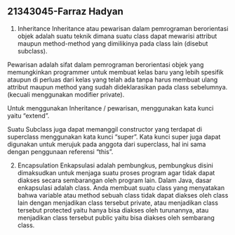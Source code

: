 ## 21343045-Farraz Hadyan
1. Inheritance
Inheritance atau pewarisan dalam pemrograman berorientasi objek  adalah suatu teknik dimana suatu class dapat mewarisi  attribut maupun method-method yang dimilikinya pada class lain (disebut subclass).

Pewarisan adalah sifat dalam pemrograman berorientasi objek yang memungkinkan programmer untuk membuat kelas baru yang lebih spesifik ataupun di perluas dari kelas yang telah ada tanpa harus membuat ulang attribut maupun method yang sudah dideklarasikan pada class sebelumnya. (kecuali menggunakan modifier private).

Untuk menggunakan Inheritance / pewarisan, menggunakan kata kunci yaitu “extend”.

Suatu Subclass juga dapat memanggil constructor yang terdapat di superclass menggunakan kata kunci “super”. Kata kunci super juga dapat digunakan untuk merujuk pada anggota dari superclass, hal ini sama dengan penggunaan  referensi “this”.

2. Encapsulation
Enkapsulasi adalah pembungkus, pembungkus disini dimaksudkan untuk menjaga suatu proses program agar tidak dapat diakses secara sembarangan oleh program lain. Dalam Java, dasar enkapsulasi adalah class. Anda membuat suatu class  yang menyatakan bahwa variable atau method sebuah class  tidak dapat diakses oleh class lain dengan menjadikan class tersebut private, atau menjadikan class  tersebut protected yaitu hanya bisa diakses oleh turunannya, atau menjadikan class tersebut public yaitu bisa diakses oleh sembarang class.
